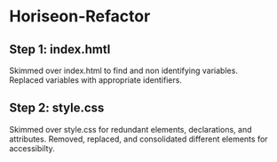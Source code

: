 # Horiseon-Refactor

## Step 1: index.hmtl
Skimmed over index.html to find and non identifying variables. </br>
Replaced variables with appropriate identifiers.

## Step 2: style.css
Skimmed over style.css for redundant elements, declarations, and attributes.
Removed, replaced, and consolidated different elements for accessibilty.
